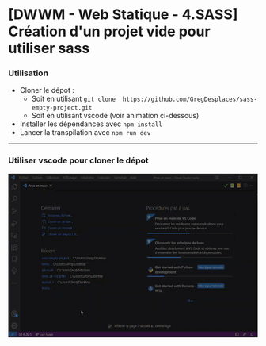 # [DWWM - Web Statique - 4.SASS] Création d'un projet vide pour utiliser sass


### Utilisation

- Cloner le dépot :
  - Soit en utilisant ```git clone  https://github.com/GregDesplaces/sass-empty-project.git```
  - Soit en utilisant vscode (voir animation ci-dessous)
- Installer les dépendances avec ```npm install```
- Lancer la transpilation avec ```npm run dev```
***

### Utiliser vscode pour cloner le dépot
![cloner avec vscode](clone-with-vscode.gif)


